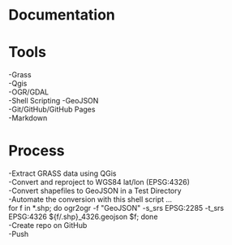 Documentation
=============

Tools
=============
-Grass <br> -Qgis <br> -OGR/GDAL <br> -Shell Scripting <be> -GeoJSON <br> -Git/GitHub/GitHub Pages <br> -Markdown

Process
=============
-Extract GRASS data using QGis <br> -Convert and reproject to WGS84 lat/lon (EPSG:4326) <br> -Convert shapefiles to GeoJSON in a Test Directory <br> -Automate the conversion with this shell script ... <br>	for f in *.shp; do ogr2ogr -f "GeoJSON" -s_srs EPSG:2285 -t_srs EPSG:4326  ${f/.shp}_4326.geojson $f; done <br> -Create repo on GitHub <br> -Push